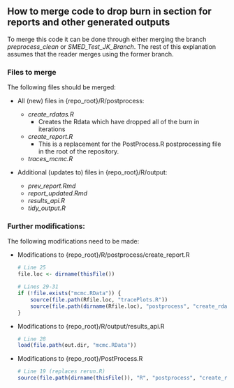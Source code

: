## How to merge code to drop burn in section for reports and other generated outputs

To merge this code it can be done through either merging the branch *preprocess_clean* or *SMED_Test_JK_Branch*. The rest of this explanation assumes that the reader merges using the former branch.

### Files to merge

The following files should be merged:

- All (new) files in {repo_root}/R/postprocess:
    - *create_rdatas.R*
        - Creates the Rdata which have dropped all of the burn in iterations
    - *create_report.R*
        - This is a replacement for the PostProcess.R postprocessing file in the root of the repository.
    - *traces_mcmc.R*

- Additional (updates to) files in {repo_root}/R/output:
    - *prev_report.Rmd*
    - *report_updated.Rmd*
    - *results_api.R*
    - *tidy_output.R*

### Further modifications:

The following modifications need to be made:

- Modifications to {repo_root}/R/postprocess/create_report.R
    ```r
    # Line 25
    file.loc <- dirname(thisFile())

    # Lines 29-31
    if (!file.exists("mcmc.RData")) {
        source(file.path(Rfile.loc, "tracePlots.R"))
        source(file.path(dirname(Rfile.loc), "postprocess", "create_rdatas.R"))
    }
    ```
- Modifications to {repo_root}/R/output/results_api.R
    ```r
    # Line 28
    load(file.path(out.dir, "mcmc.RData"))
    ```
-  Modifications to {repo_root}/PostProcess.R
    ```r
    # Line 19 (replaces rerun.R)
    source(file.path(dirname(thisFile()), "R", "postprocess", "create_report.R"))
    ```